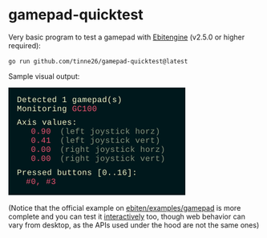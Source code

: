 # gamepad-quicktest

Very basic program to test a gamepad with [Ebitengine](https://github.com/hajimehoshi/ebiten) (v2.5.0 or higher required):
```
go run github.com/tinne26/gamepad-quicktest@latest
```

Sample visual output:

![](https://github.com/tinne26/gamepad-quicktest/blob/main/sample.png?raw=true)

(Notice that the official example on [ebiten/examples/gamepad](https://github.com/hajimehoshi/ebiten/tree/main/examples/gamepad) is more complete and you can test it [interactively](https://ebitengine.org/en/examples/gamepad.html) too, though web behavior can vary from desktop, as the APIs used under the hood are not the same ones)
